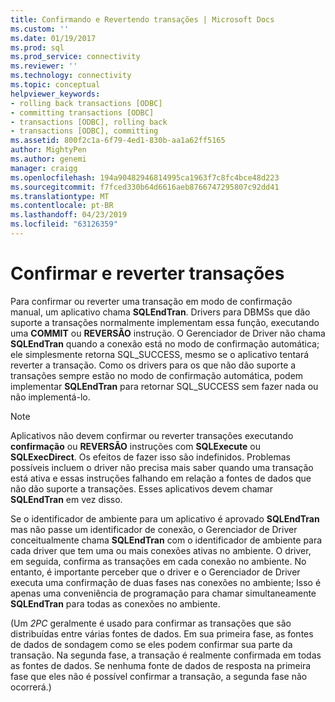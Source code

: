 ```yaml
---
title: Confirmando e Revertendo transações | Microsoft Docs
ms.custom: ''
ms.date: 01/19/2017
ms.prod: sql
ms.prod_service: connectivity
ms.reviewer: ''
ms.technology: connectivity
ms.topic: conceptual
helpviewer_keywords:
- rolling back transactions [ODBC]
- committing transactions [ODBC]
- transactions [ODBC], rolling back
- transactions [ODBC], committing
ms.assetid: 800f2c1a-6f79-4ed1-830b-aa1a62ff5165
author: MightyPen
ms.author: genemi
manager: craigg
ms.openlocfilehash: 194a90482946814995ca1963f7c8fc4bce48d223
ms.sourcegitcommit: f7fced330b64d6616aeb8766747295807c92dd41
ms.translationtype: MT
ms.contentlocale: pt-BR
ms.lasthandoff: 04/23/2019
ms.locfileid: "63126359"
---
```

# <a name="committing-and-rolling-back-transactions"></a>Confirmar e reverter transações
Para confirmar ou reverter uma transação em modo de confirmação manual, um aplicativo chama **SQLEndTran**. Drivers para DBMSs que dão suporte a transações normalmente implementam essa função, executando uma **COMMIT** ou **REVERSÃO** instrução. O Gerenciador de Driver não chama **SQLEndTran** quando a conexão está no modo de confirmação automática; ele simplesmente retorna SQL_SUCCESS, mesmo se o aplicativo tentará reverter a transação. Como os drivers para os que não dão suporte a transações sempre estão no modo de confirmação automática, podem implementar **SQLEndTran** para retornar SQL_SUCCESS sem fazer nada ou não implementá-lo.  
  
> [!NOTE]  
>  Aplicativos não devem confirmar ou reverter transações executando **confirmação** ou **REVERSÃO** instruções com **SQLExecute** ou **SQLExecDirect**. Os efeitos de fazer isso são indefinidos. Problemas possíveis incluem o driver não precisa mais saber quando uma transação está ativa e essas instruções falhando em relação a fontes de dados que não dão suporte a transações. Esses aplicativos devem chamar **SQLEndTran** em vez disso.  
  
 Se o identificador de ambiente para um aplicativo é aprovado **SQLEndTran** mas não passe um identificador de conexão, o Gerenciador de Driver conceitualmente chama **SQLEndTran** com o identificador de ambiente para cada driver que tem uma ou mais conexões ativas no ambiente. O driver, em seguida, confirma as transações em cada conexão no ambiente. No entanto, é importante perceber que o driver e o Gerenciador de Driver executa uma confirmação de duas fases nas conexões no ambiente; Isso é apenas uma conveniência de programação para chamar simultaneamente **SQLEndTran** para todas as conexões no ambiente.  
  
 (Um *2PC* geralmente é usado para confirmar as transações que são distribuídas entre várias fontes de dados. Em sua primeira fase, as fontes de dados de sondagem como se eles podem confirmar sua parte da transação. Na segunda fase, a transação é realmente confirmada em todas as fontes de dados. Se nenhuma fonte de dados de resposta na primeira fase que eles não é possível confirmar a transação, a segunda fase não ocorrerá.)

